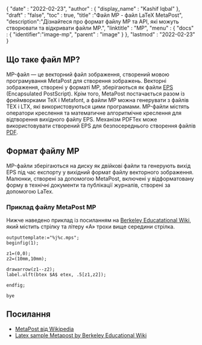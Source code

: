 {
  "date" : "2022-02-23",
  "author" : {
    "display_name" : "Kashif Iqbal"
},
  "draft" : "false",
  "toc" : true,
  "title" :"Файл MP - файл LaTeX MetaPost",
  "description":"Дізнайтеся про формат файлу MP та API, які можуть створювати та відкривати файли MP.",
  "linktitle" : "MP",
  "menu" : {
    "docs" : {
      "identifier":"image-mp",
      "parent" : "image"
}
},
  "lastmod" : "2022-02-23"
}

## Що таке файл MP?

MP-файл — це векторний файл зображення, створений мовою програмування MetaPost для створення зображень. Векторні зображення, створені у форматі MP, зберігаються як файли [EPS](/uk/page-description-language/eps/) (Encapsulated PostScript). Крім того, MetaPost постачається разом із фреймворками TeX і Metafont, а файли MP можна генерувати з файлів TEX і LTX, які використовуються цими програмами. MP-файли містять оператори креслення та математичне алгоритмічне креслення для відтворення вихідного файлу EPS. Механізм PDFTex може використовувати створений EPS для безпосереднього створення файлів [PDF](/uk/pdf/).

## Формат файлу MP

MP-файли зберігаються на диску як двійкові файли та генерують вихід EPS під час експорту у вихідний формат файлу векторного зображення. Малюнки, створені за допомогою MetaPost, включені у відформатовану форму в технічні документи та публікації журналів, створені за допомогою LaTex.

### Приклад файлу MetaPost MP

Нижче наведено приклад із посиланням на [Berkeley Educatational Wiki](https://math.berkeley.edu/computing/wiki/index.php/Latex_sample_metapost), який містить стрілку та літеру «A» трохи вище середини стрілка.

```
outputtemplate:="%j%c.mps";
beginfig(1);

z1=(0,0);
z2=(10mm,10mm);

drawarrow(z1--z2);
label.ulft(btex $A$ etex, .5[z1,z2]);

endfig;

bye
```
## Посилання ##

* [MetaPost від Wikipedia](https://en.wikipedia.org/wiki/MetaPost)
* [Latex sample Metapost by Berkeley Educational Wiki](https://math.berkeley.edu/computing/wiki/index.php/Latex_sample_metapost)

